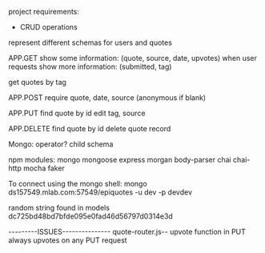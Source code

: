 project requirements:
* CRUD operations 

represent different schemas for users and quotes


APP.GET
show some information: (quote, source, date, upvotes) when user requests
show more information: (submitted, tag)

get quotes by tag



APP.POST
require quote, date, source (anonymous if blank)

APP.PUT
find quote by id
edit tag, source

APP.DELETE
find quote by id
delete quote record


Mongo: operator?
child schema






npm modules:
mongo mongoose express morgan body-parser 
chai chai-http mocha faker

To connect using the mongo shell:
mongo ds157549.mlab.com:57549/epiquotes -u dev -p devdev


random string found in models
dc725bd48bd7bfde095e0fad46d56797d0314e3d




---------ISSUES---------------
quote-router.js--
upvote function in PUT always upvotes on any PUT request